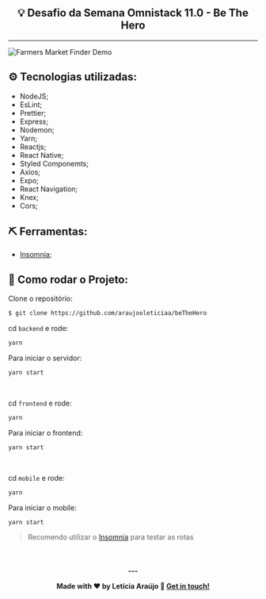 <h2 align="center">💡 Desafio da Semana Omnistack 11.0 -  Be The Hero</h2>

<hr/>

![Farmers Market Finder Demo](apresentacao.gif)


## ⚙️ Tecnologias utilizadas:

- NodeJS;
- EsLint;
- Prettier;
- Express;
- Nodemon;
- Yarn;
- Reactjs;
- React Native;
- Styled Componemts;
- Axios;
- Expo;
- React Navigation;
- Knex;
- Cors;

## ⛏ Ferramentas:

- [Insomnia](https://insomnia.rest/download/);

## 🏁 Como rodar o Projeto:

Clone o repositório:

```bash
$ git clone https://github.com/araujooleticiaa/beTheHero
```

cd `backend` e rode:

```bash
yarn
```
Para iniciar o servidor:

```bash
yarn start
```
<br/>

cd `frontend` e rode:

```bash
yarn
```

Para iniciar o frontend:

```bash
yarn start
```
<br/>

cd `mobile` e rode:

```bash
yarn
```

Para iniciar o mobile:

```bash
yarn start
```

> Recomendo utilizar o [Insomnia](https://insomnia.rest/download/) para testar as rotas

<br/>

<h4 align="center">
  ---

Made with ♥ by Letícia Araújo :wave: [Get in touch!](https://www.linkedin.com/in/leticiaa-araujoo/)
</h4>
<br/>


